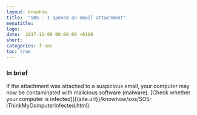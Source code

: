 ```yaml
---
layout: knowhow
title:  "SOS – I opened an email attachment"
menutitle:
logo:
date:  2017-11-06 00:00:00 +0100
short:
categories: f-sos
toc: true
---
```


<h3 class="titre-page">In brief</h3>
If the attachment was attached to a suspicious email, your computer may now be contaminated with malicious software (malware). [Check whether your computer is infected]({{site.url}}/knowhow/sos/SOS-IThinkMyComputerInfected.html).
